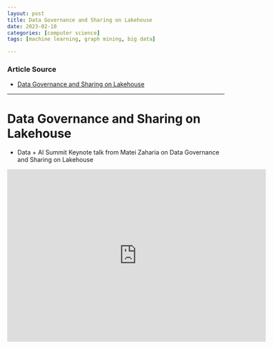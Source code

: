 ```yaml
---
layout: post
title: Data Governance and Sharing on Lakehouse  
date: 2023-02-10
categories: [computer science]
tags: [machine learning, graph mining, big data]

---
```


### Article Source

* [Data Governance and Sharing on Lakehouse](https://www.youtube.com/watch?v=WTGrRPSrkTs)


---

# Data Governance and Sharing on Lakehouse

* Data + AI Summit Keynote talk from Matei Zaharia on Data Governance and Sharing on Lakehouse 


<iframe width="600" height="400" src="https://www.youtube.com/embed/WTGrRPSrkTs" title="YouTube video player" frameborder="0" allow="accelerometer; autoplay; clipboard-write; encrypted-media; gyroscope; picture-in-picture; web-share" allowfullscreen></iframe>